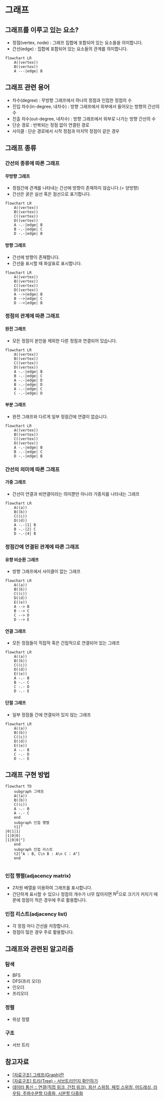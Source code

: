 # 그래프

## 그래프를 이루고 있는 요소?
* 정점(vertex, node) : 그래프 집합에 포함되어 있는 요소들을 의미합니다.
* 간선(edge) : 집합에 포함되어 있는 요소들의 관계를 의미합니다.
```mermaid
flowchart LR
    A((vertex))
    B((vertex))
    A ---|edge| B
```

## 그래프 관련 용어
* 차수(degree) : 무방향 그래프에서 하나의 정점과 인접한 정점의 수
* 진입 차수(in-degree, 내차수) : 방향 그래프에서 외부에서 들어오는 방향의 간선의 수
* 진출 차수(out-degree, 내차수) : 방향 그래프에서 외부로 나가는 방향 간선의 수
* 단순 경로 : 반복되는 정점 없이 연결된 경로
* 사이클 : 단순 경로에서 시작 정점과 마지막 정점이 같은 경우
   


## 그래프 종류
### 간선의 종류에 따른 그래프
#### 무방향 그래프
* 정점간에 관계를 나타내는 간선에 방향이 존재하지 않습니다.(= 양방향)
* 간선은 굵은 실선 혹은 점선으로 표기합니다.
```mermaid
flowchart LR
    A((vertex))
    B((vertex))
    C((vertex))
    D((vertex))
    A -.-|edge| B
    B -.-|edge| C
    D -.-|edge| B
```
#### 방향 그래프
* 간선에 방향이 존재합니다.
* 간선을 표시할 때 화살표로 표시합니다.
```mermaid
flowchart LR
    A((vertex))
    B((vertex))
    C((vertex))
    D((vertex))
    A -->|edge| B
    B -->|edge| C
    D -->|edge| B
```

### 정점의 관계에 따른 그래프
#### 완전 그래프
* 모든 정점이 본인을 제외한 다른 정점과 연결되어 있습니다.
```mermaid
flowchart LR
    A((vertex))
    B((vertex))
    C((vertex))
    D((vertex))
    A -.-|edge| B
    B -.-|edge| C
    A -.-|edge| D
    B -.-|edge| D
    A -.-|edge| C
    C -.-|edge| D
```
#### 부분 그래프
* 완전 그래프와 다르게 일부 정점간에 연결이 없습니다.
```mermaid
flowchart LR
    A((vertex))
    B((vertex))
    C((vertex))
    D((vertex))
    A -.-|edge| B
    B -.-|edge| C
    D -.-|edge| B
```
### 간선의 의미에 따른 그래프
#### 가중 그래프
* 간선이 연결과 비연결이라는 의미뿐만 아니라 가중치를 나타내는 그래프
```mermaid
flowchart LR
    A((a))
    B((b))
    C((c))
    D((d))
    A -.-|1| B
    B -.-|2| C
    D -.-|4| B
```
### 정점간에 연결된 관계에 따른 그래프
#### 유향 비순환 그래프
* 방향 그래프에서 사이클이 없는 그래프
```mermaid
flowchart LR
    A((a))
    B((b))
    C((c))
    D((d))
    E((e))
    A --> B
    B --> C
    C --> D
    D --> E
```
#### 연결 그래프
* 모든 정점들이 직접적 혹은 간접적으로 연결되어 있는 그래프
```mermaid
flowchart LR
    A((a))
    B((b))
    C((c))
    D((d))
    E((e))
    A -.- B
    B -.- C
    C -.- D
    D -.- E
```
#### 단절 그래프
* 일부 정점들 간에 연결되어 있지 않는 그래프
```mermaid
flowchart LR
    A((a))
    B((b))
    C((c))
    D((d))
    E((e))
    A -.- B
    C -.- D
    D -.- E
```



## 그래프 구현 방법
```mermaid
flowchart TD
    subgraph 그래프
    A((a))
    B((b))
    C((c))
    A -.- B
    A -.- C
    end
    subgraph 인접 행렬
    t1["
|0|1|1|
|1|0|0|
|1|0|0|"]
    end
    subgraph 인접 리스트
    t2["A : B, C\n B : A\n C : A"]
    end
    
```

### 인접 행렬(adjacency matrix)
* 2차원 배열을 이용하여 그래프를 표시합니다.
* 간단하게 표시할 수 있으나 정점의 개수가 너무 많아지면 $N^2$으로 크기가 커지기 때문에 정점이 적은 경우에 주로 활용합니다.


### 인접 리스트(adjacency list)
* 각 정점 마다 간선을 저장합니다.
* 정점이 많은 경우 주로 활용합니다.   
  
## 그래프와 관련된 알고리즘
### 탐색
* BFS
* DFS(프리 오더)
* 인오더
* 프리오더
### 정렬
* 위상 정렬
### 구조
* 서브 트리

## 참고자료
* [[자료구조] 그래프(Graph)란](https://gmlwjd9405.github.io/2018/08/13/data-structure-graph.html)
* [[자료구조] 트리(Tree) - 서브트리인지 확인하기](https://it-and-life.tistory.com/177)
* [데이터 통신 :: 연결(직접 링크, 간접 링크), 회선 스위칭, 패킷 스위칭, 어드레싱, 라우팅, 주파수분할 다중화, 시분할 다중화](https://dosundosun.tistory.com/43)
